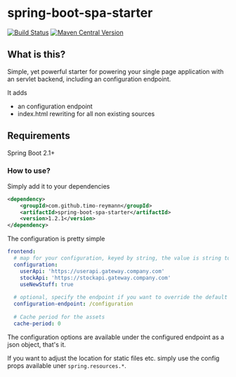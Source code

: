 spring-boot-spa-starter
===

[![Build Status](https://travis-ci.org/timo-reymann/spring-boot-spa-starter.svg?branch=master)](https://travis-ci.org/timo-reymann/spring-boot-spa-starter)
[![Maven Central Version](https://maven-badges.herokuapp.com/maven-central/com.github.timo-reymann/spring-boot-spa-starter/badge.svg)](https://search.maven.org/search?q=g:com.github.timo-reymann%20AND%20a:spring-boot-spa-starter&core=gav)

## What is this?
Simple, yet powerful starter for powering your single page application with an servlet backend, including an configuration endpoint.

It adds 

- an configuration endpoint
- index.html rewriting for all non existing sources

## Requirements
Spring Boot 2.1+

### How to use?
Simply add it to your dependencies
```xml
<dependency>
    <groupId>com.github.timo-reymann</groupId>
    <artifactId>spring-boot-spa-starter</artifactId>
    <version>1.2.1</version>
</dependency>
```

The configuration is pretty simple

```yaml
frontend:
  # map for your configuration, keyed by string, the value is string too
  configuration:
    userApi: 'https://userapi.gateway.company.com'
    stockApi: 'https://stockapi.gateway.company.com'
    useNewStuff: true
  
  # optional, specify the endpoint if you want to override the default
  configuration-endpoint: /configuration 
  
  # Cache period for the assets
  cache-period: 0
```

The configuration options are available under the configured endpoint as a json object, that's it.

If you want to adjust the location for static files etc. simply use the config props available uner `spring.resources.*`.

